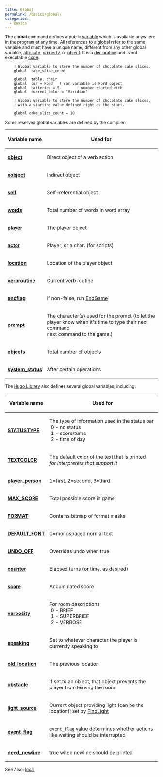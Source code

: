 ```yaml
---
title: Global
permalink: /basics/global/
categories: 
  - Basics
---
```


The **global** command defines a public [variable](/basics/variables/)
which is available anywhere in the program at any time. All references
to a global refer to the same variable and must have a unique name,
different from any other global variable,
[attribute](/attributes/), [property](/properties/), or
[object](/basics/objects/). It is a
[declaration](/declarations/) and is not executable
[code](/definitions/code/).

        ! Global variable to store the number of chocolate cake slices.
        global  cake_slice_count

        global  table, chair
        global  car = Ford   ! car variable is Ford object
        global  batteries = 5        ! number started with
        global  current_color = "Viridian"

        ! Global variable to store the number of chocolate cake slices,
        ! with a starting value defined right at the start.

        global cake_slice_count = 10

Some reserved global variables are defined by the compiler:

<table>
<thead>
<tr class="header">
<th><p>Variable name</p></th>
<th><p>Used for</p></th>
</tr>
</thead>
<tbody>
<tr class="odd">
<td><p><b><a href="object_(Global)">object</a></b></p></td>
<td><p>Direct object of a verb action</p></td>
</tr>
<tr class="even">
<td><p><b><a href="xobject">xobject</a></b></p></td>
<td><p>Indirect object</p></td>
</tr>
<tr class="odd">
<td><p><b><a href="self">self</a></b></p></td>
<td><p>Self-referential object</p></td>
</tr>
<tr class="even">
<td><p><b><a href="words">words</a></b></p></td>
<td><p>Total number of words in word array</p></td>
</tr>
<tr class="odd">
<td><p><b><a href="player">player</a></b></p></td>
<td><p>The player object</p></td>
</tr>
<tr class="even">
<td><p><b><a href="actor">actor</a></b></p></td>
<td><p>Player, or a char. (for scripts)</p></td>
</tr>
<tr class="odd">
<td><p><b><a href="Location">location</a></b></p></td>
<td><p>Location of the player object</p></td>
</tr>
<tr class="even">
<td><p><b><a href="Verbroutine">verbroutine</a></b></p></td>
<td><p>Current verb routine</p></td>
</tr>
<tr class="odd">
<td><p><b><a href="Endflag">endflag</a></b></p></td>
<td><p>If non-false, run <a href="EndGame">EndGame</a></p></td>
</tr>
<tr class="even">
<td><p><b><a href="prompt">prompt</a></b></p></td>
<td><p>The character(s) used for the prompt (to let the<br />
player know when it's time to type their next command<br />
next command to the game.)</p></td>
</tr>
<tr class="odd">
<td><p><b><a href="objects">objects</a></b></p></td>
<td><p>Total number of objects</p></td>
</tr>
<tr class="even">
<td><p><b><a href="system_status">system_status</a></b></p></td>
<td><p>After certain operations</p></td>
</tr>
</tbody>
</table>

The [Hugo Library](/library/) also defines several global
variables, including:

<table>
<thead>
<tr class="header">
<th><p>Variable name</p></th>
<th><p>Used for</p></th>
</tr>
</thead>
<tbody>
<tr class="odd">
<td><p><b><a href="STATUSTYPE">STATUSTYPE</a></b></p></td>
<td><p>The type of information used in the status bar<br />
 0 - no status<br />
 1 - score/turns<br />
 2 - time of day</p></td>
</tr>
<tr class="even">
<td><p><b><a href="TEXTCOLOR">TEXTCOLOR</a></b></p></td>
<td><p>The default color of the text that is printed<br />
<i>for interpreters that support it</i></p></td>
</tr>
<tr class="odd">
<td><p><b><a href="player_person">player_person</a></b></p></td>
<td><p>1=first, 2=second, 3=third</p></td>
</tr>
<tr class="even">
<td><p><b><a href="Scoring">MAX_SCORE</a></b></p></td>
<td><p>Total possible score in game</p></td>
</tr>
<tr class="odd">
<td><p><b><a href="FORMAT">FORMAT</a></b></p></td>
<td><p>Contains bitmap of format masks</p></td>
</tr>
<tr class="even">
<td><p><b><a href="DEFAULT_FONT">DEFAULT_FONT</a></b></p></td>
<td><p>0=monospaced normal text</p></td>
</tr>
<tr class="odd">
<td><p><b><a href="UNDO_OFF">UNDO_OFF</a></b></p></td>
<td><p>Overrides undo when true</p></td>
</tr>
<tr class="even">
<td><p><b><a href="counter">counter</a></b></p></td>
<td><p>Elapsed turns (or time, as desired)</p></td>
</tr>
<tr class="odd">
<td><p><b><a href="score">score</a></b></p></td>
<td><p>Accumulated score</p></td>
</tr>
<tr class="even">
<td><p><b><a href="verbosity">verbosity</a></b></p></td>
<td><p>For room descriptions<br />
 0 - BRIEF<br />
 1 - SUPERBRIEF<br />
 2 - VERBOSE</p></td>
</tr>
<tr class="odd">
<td><p><b><a href="speaking">speaking</a></b></p></td>
<td><p>Set to whatever character the player is currently speaking to</p></td>
</tr>
<tr class="even">
<td><p><b><a href="old_location">old_location</a></b></p></td>
<td><p>The previous location</p></td>
</tr>
<tr class="odd">
<td><p><b><a href="obstacle">obstacle</a></b></p></td>
<td><p>if set to an object, that object prevents the player from leaving the room</p></td>
</tr>
<tr class="even">
<td><p><b><a href="light_source">light_source</a></b></p></td>
<td><p>Current object providing light (can be the location); set by <a href="FindLight">FindLight</a></p></td>
</tr>
<tr class="odd">
<td><p><b><a href="Event_flag">event_flag</a></b></p></td>
<td><p><code>event_flag</code> value determines whether actions like waiting should be interrupted</p></td>
</tr>
<tr class="even">
<td><p><b><a href="need_newline">need_newline</a></b></p></td>
<td><p>true when newline should be printed</p></td>
</tr>
</tbody>
</table>

See Also: [local](/basics/locals/)